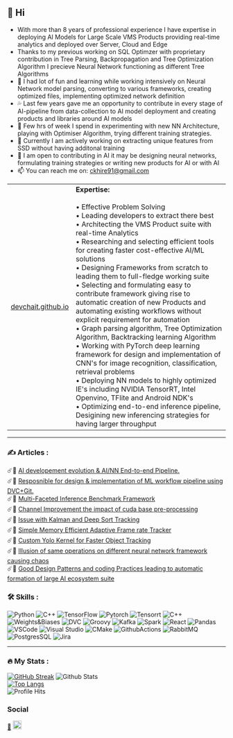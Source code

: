 ## 👋 Hi
- With more than 8 years of professional experience I have expertise in deploying AI Models for Large Scale VMS Products providing real-time analytics and deployed over Server, Cloud and Edge
- Thanks to my previous working on SQL Optimzer with proprietary contribution in Tree Parsing, Backpropagation and Tree Optimization Algorithm I precieve Neural Network functioning as different Tree Algorithms
- 🤠 I had lot of fun and learning while working intensively on Neural Network model parsing, converting to various frameworks, creating optimized files, implementing optimized network definition
- 💦 Last few years gave me an opportunity to contribute in every stage of AI-pipeline from data-collection to AI model deployment and creating products and libraries around AI models
- 🧠 Few hrs of week I spend in experimenting with new NN Architecture, playing with Optimiser Algorithm, trying different training strategies.
- 🧩 Currently I am actively working on extracting unique features from SSD without having additonal training
- 👷 I am open to contributing in AI it may be designing neural networks, formulating training strategies or writing new products for AI or with AI
- 📫 You can reach me on: ckhire91@gmail.com  

<table>
<tr><td> <a href="https://devchait.github.io/docs/blog/">devchait.github.io</a>

</td>
<td>
<b>Expertise:</b><br><br>
  &bull;  Effective Problem Solving <br>
      &bull;  Leading developers to extract there best <br>
      &bull;  Architecting the VMS Product suite with real-time Analytics <br>
      &bull;  Researching and selecting efficient tools for creating faster cost-effective AI/ML solutions<br>
      &bull;  Designing Frameworks from scratch to leading them to full-fledge working suite<br>
      &bull;  Selecting and formulating easy to contribute framework giving rise to automatic creation of new Products and automating existing workflows without explicit requirement for automation <br>
      &bull;  Graph parsing algorithm, Tree Optimization Algorithm, Backtracking learning Algorithm <br>
      &bull;  Working with PyTorch deep learning framework for design and implementation of CNN's for image recognition, 
classification, retrieval problems <br>
      &bull;  Deploying NN models to highly optimized IE's including NVIDIA TensorRT, Intel Openvino, TFlite and Android NDK's <br>
      &bull;  Optimizing end-to-end inference pipeline, Desigining new inferencing strategies for having larger throughput
  </td>
  </tr>
</table>


---

### :writing_hand: Articles : 

☄️🥇 [AI developement evolution & AI/NN End-to-end Pipeline.](https://github.com/ckhire/ckhire/blob/main/docs/reserch-phs.md) <br>
☄️🥇 [Resposnible for design & implementation of ML workflow pipeline using DVC+Git.](https://github.com/ckhire/ckhire/blob/main/docs/sim_ml_pipe.md) <br>
☄️🥇 [Multi-Faceted Inference Benchmark Framework](https://github.com/ckhire/ckhire/blob/main/docs/vms-prototype.md) <br>
☄️🥇 [Channel Improvement the impact of cuda base pre-processing](https://github.com/ckhire/ckhire/blob/main/docs/pre_pro_yolo_cu.md) <br>
☄️🥇 [Issue with Kalman and Deep Sort Tracking](https://github.com/ckhire/ckhire/blob/main/docs/trck-issues.md) <br>
☄️🥇 [Simple Memory Efficient Adaptive Frame rate Tracker](https://github.com/ckhire/ckhire/blob/main/docs/pr-tracker.md) <br>
☄️🥇 [Custom Yolo Kernel for Faster Object Tracking](https://github.com/ckhire/ckhire/blob/main/docs/yolo-object-tracking.md) <br>
☄️🥇 [Illusion of same operations on different neural network framework causing chaos](https://github.com/ckhire/ckhire/blob/main/docs/filling-the-gaps.md) <br>
☄️🥇 [Good Design Patterns and coding Practices leading to automatic formation of large AI ecosystem suite](https://github.com/ckhire/ckhire/blob/main/docs/ai-ecosystem.md) <br>

### 🛠️ Skills :

![Python](https://img.shields.io/badge/python-3670A0?style=for-the-badge&logo=python&logoColor=ffdd54) ![C++](https://img.shields.io/badge/c++-%2300599C.svg?style=for-the-badge&logo=c%2B%2B&logoColor=white) ![TensorFlow](https://img.shields.io/badge/TensorFlow-%23FF6F00.svg?style=for-the-badge&logo=TensorFlow&logoColor=white) ![Pytorch](https://img.shields.io/badge/PyTorch-EE4C2C.svg?style=for-the-badge&logo=PyTorch&logoColor=white)
![Tensorrt](https://img.shields.io/badge/NVIDIA-76B900.svg?style=for-the-badge&logo=NVIDIA&logoColor=white)
![C++](https://img.shields.io/badge/C++-00599C.svg?style=for-the-badge&logo=C++&logoColor=white)
![Weights&Biases](https://img.shields.io/badge/Weights_&_Biases-FFBE00?style=for-the-badge&logo=WeightsAndBiases&logoColor=white)
![DVC](https://img.shields.io/badge/DVC-945DD6?style=for-the-badge&logo=dataversioncontrol&logoColor=white)
![Groovy](https://img.shields.io/badge/apache%20Groovy-4298B8?style=for-the-badge&logo=apachegroovy&logoColor=white)
![Kafka](https://img.shields.io/badge/Apache_Kafka-231F20?style=for-the-badge&logo=apache-kafka&logoColor=white)
![Spark](https://img.shields.io/badge/Apache_Spark-FFFFFF?style=for-the-badge&logo=apachespark&logoColor=#E35A16)
![React](https://img.shields.io/badge/React-20232A?style=for-the-badge&logo=react&logoColor=61DAFB)
![Pandas](https://img.shields.io/badge/Pandas-2C2D72?style=for-the-badge&logo=pandas&logoColor=white)
![VSCode](https://img.shields.io/badge/VSCode-0078D4?style=for-the-badge&logo=visual%20studio%20code&logoColor=white)
![Visual Studio](https://img.shields.io/badge/Visual_Studio-5C2D91?style=for-the-badge&logo=visual%20studio&logoColor=white)
![CMake](https://img.shields.io/badge/CMake-064F8C?style=for-the-badge&logo=cmake&logoColor=white)
![GithubActions](https://img.shields.io/badge/GitHub_Actions-2088FF?style=for-the-badge&logo=github-actions&logoColor=white)
![RabbitMQ](https://img.shields.io/badge/rabbitmq-%23FF6600.svg?&style=for-the-badge&logo=rabbitmq&logoColor=white)
![PostgresSQL](https://img.shields.io/badge/PostgreSQL-316192?style=for-the-badge&logo=postgresql&logoColor=white)
![Jira](https://img.shields.io/badge/Jira-0052CC?style=for-the-badge&logo=Jira&logoColor=white)


---

### :fire: My Stats :

[![GitHub Streak](http://github-readme-streak-stats.herokuapp.com?user=devchait&theme=dark&background=000000)](https://git.io/streak-stats) 
![Github Stats](https://github-readme-stats-git-masterrstaa-rickstaa.vercel.app/api?username=devchait&show_icons=true&theme=dark) <br>
[![Top Langs](https://github-readme-stats.vercel.app/api/top-langs/?username=devchait&theme=dark)](https://github.com/ckhire/github-readme-stats)<br>
![Profile Hits](https://hits.seeyoufarm.com/api/count/incr/badge.svg?url=https%3A%2F%2Fgithub.com%2F{ckhire}1212%2Fhit-counter)


### Social
[📖](https://resume.io/r/DtVYeBl6O) <a href= "https://www.linkedin.com/in/chaitanya-khire-7b35419a"><img src="https://github.com/ckhire/ckhire/assets/60615631/cc714d51-e724-4cb4-b54b-ce0cca0d3fc9" width=20 height =20></img></a>
